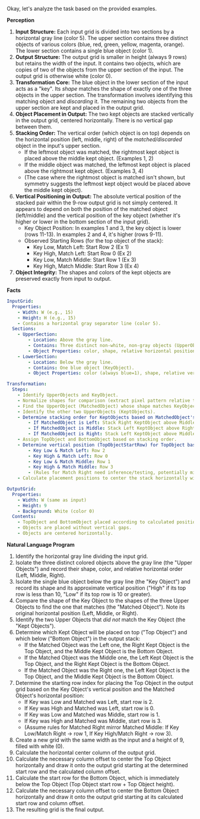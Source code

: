 Okay, let's analyze the task based on the provided examples.

**Perception**

1.  **Input Structure:** Each input grid is divided into two sections by a horizontal gray line (color 5). The upper section contains three distinct objects of various colors (blue, red, green, yellow, magenta, orange). The lower section contains a single blue object (color 1).
2.  **Output Structure:** The output grid is smaller in height (always 9 rows) but retains the width of the input. It contains two objects, which are copies of two of the objects from the upper section of the input. The output grid is otherwise white (color 0).
3.  **Transformation Core:** The blue object in the lower section of the input acts as a "key". Its *shape* matches the shape of exactly one of the three objects in the upper section. The transformation involves identifying this matching object and *discarding* it. The remaining two objects from the upper section are kept and placed in the output grid.
4.  **Object Placement in Output:** The two kept objects are stacked vertically in the output grid, centered horizontally. There is no vertical gap between them.
5.  **Stacking Order:** The vertical order (which object is on top) depends on the horizontal position (left, middle, right) of the *matched/discarded* object in the input's upper section.
    *   If the leftmost object was matched, the rightmost kept object is placed above the middle kept object. (Examples 1, 2)
    *   If the middle object was matched, the leftmost kept object is placed above the rightmost kept object. (Examples 3, 4)
    *   (The case where the rightmost object is matched isn't shown, but symmetry suggests the leftmost kept object would be placed above the middle kept object).
6.  **Vertical Positioning in Output:** The absolute vertical position of the stacked pair within the 9-row output grid is not simply centered. It appears to depend on both the position of the matched object (left/middle) and the vertical position of the key object (whether it's higher or lower in the bottom section of the input grid).
    *   Key Object Position: In examples 1 and 3, the key object is lower (rows 11-13). In examples 2 and 4, it's higher (rows 9-11).
    *   Observed Starting Rows (for the top object of the stack):
        *   Key Low, Match Left: Start Row 2 (Ex 1)
        *   Key High, Match Left: Start Row 0 (Ex 2)
        *   Key Low, Match Middle: Start Row 1 (Ex 3)
        *   Key High, Match Middle: Start Row 3 (Ex 4)
7.  **Object Integrity:** The shapes and colors of the kept objects are preserved exactly from input to output.

**Facts**


```yaml
InputGrid:
  Properties:
    - Width: W (e.g., 15)
    - Height: H (e.g., 15)
    - Contains a horizontal gray separator line (color 5).
  Sections:
    - UpperSection:
        - Location: Above the gray line.
        - Contains: Three distinct non-white, non-gray objects (UpperObjects).
        - Object Properties: color, shape, relative horizontal position (Left, Middle, Right).
    - LowerSection:
        - Location: Below the gray line.
        - Contains: One blue object (KeyObject).
        - Object Properties: color (always blue=1), shape, relative vertical position (High or Low based on starting row).

Transformation:
  Steps:
    - Identify UpperObjects and KeyObject.
    - Normalize shapes for comparison (extract pixel pattern relative to bounding box top-left).
    - Find the UpperObject (MatchedObject) whose shape matches KeyObject's shape.
    - Identify the other two UpperObjects (KeptObjects).
    - Determine stacking order for KeptObjects based on MatchedObject's horizontal position:
        - If MatchedObject is Left: Stack Right KeptObject above Middle KeptObject.
        - If MatchedObject is Middle: Stack Left KeptObject above Right KeptObject.
        - If MatchedObject is Right: Stack Left KeptObject above Middle KeptObject. (Inferred)
    - Assign TopObject and BottomObject based on stacking order.
    - Determine vertical position (TopObjectStartRow) for TopObject based on KeyObject's vertical position and MatchedObject's horizontal position:
        - Key Low & Match Left: Row 2
        - Key High & Match Left: Row 0
        - Key Low & Match Middle: Row 1
        - Key High & Match Middle: Row 3
        - (Rules for Match Right need inference/testing, potentially mirror Middle or Left).
    - Calculate placement positions to center the stack horizontally within the output width W.

OutputGrid:
  Properties:
    - Width: W (same as input)
    - Height: 9
    - Background: White (color 0)
  Contents:
    - TopObject and BottomObject placed according to calculated positions and stacking order.
    - Objects are placed without vertical gaps.
    - Objects are centered horizontally.
```


**Natural Language Program**

1.  Identify the horizontal gray line dividing the input grid.
2.  Isolate the three distinct colored objects above the gray line (the "Upper Objects") and record their shape, color, and relative horizontal order (Left, Middle, Right).
3.  Isolate the single blue object below the gray line (the "Key Object") and record its shape and its approximate vertical position ("High" if its top row is less than 10, "Low" if its top row is 10 or greater).
4.  Compare the shape of the Key Object to the shapes of the three Upper Objects to find the one that matches (the "Matched Object"). Note its original horizontal position (Left, Middle, or Right).
5.  Identify the two Upper Objects that *did not* match the Key Object (the "Kept Objects").
6.  Determine which Kept Object will be placed on top ("Top Object") and which below ("Bottom Object") in the output stack:
    *   If the Matched Object was the Left one, the Right Kept Object is the Top Object, and the Middle Kept Object is the Bottom Object.
    *   If the Matched Object was the Middle one, the Left Kept Object is the Top Object, and the Right Kept Object is the Bottom Object.
    *   If the Matched Object was the Right one, the Left Kept Object is the Top Object, and the Middle Kept Object is the Bottom Object.
7.  Determine the starting row index for placing the Top Object in the output grid based on the Key Object's vertical position and the Matched Object's horizontal position:
    *   If Key was Low and Matched was Left, start row is 2.
    *   If Key was High and Matched was Left, start row is 0.
    *   If Key was Low and Matched was Middle, start row is 1.
    *   If Key was High and Matched was Middle, start row is 3.
    *   (Assume rules for Matched Right mirror Matched Middle: If Key Low/Match Right -> row 1, If Key High/Match Right -> row 3).
8.  Create a new grid with the same width as the input and a height of 9, filled with white (0).
9.  Calculate the horizontal center column of the output grid.
10. Calculate the necessary column offset to center the Top Object horizontally and draw it onto the output grid starting at the determined start row and the calculated column offset.
11. Calculate the start row for the Bottom Object, which is immediately below the Top Object (Top Object start row + Top Object height).
12. Calculate the necessary column offset to center the Bottom Object horizontally and draw it onto the output grid starting at its calculated start row and column offset.
13. The resulting grid is the final output.